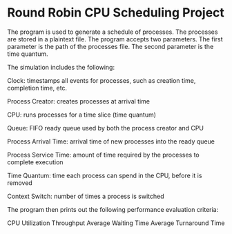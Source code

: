 # Round Robin CPU Scheduling Project

The program is used to generate a schedule of processes. The processes are stored in a plaintext file. The program accepts two parameters. The 
first parameter is the path of the processes file. The second parameter is the time quantum. 


The simulation includes the following:

Clock: timestamps all events for processes, such as creation time, completion time, 
etc.

Process Creator: creates processes at arrival time

CPU: runs processes for a time slice (time quantum)

Queue: FIFO ready queue used by both the process creator and CPU

Process Arrival Time: arrival time of new processes into the ready queue

Process Service Time: amount of time required by the processes to complete execution

Time Quantum: time each process can spend in the CPU, before it is removed

Context Switch: number of times a process is switched


The program then prints out the following performance evaluation criteria:

CPU Utilization
Throughput
Average Waiting Time
Average Turnaround Time
